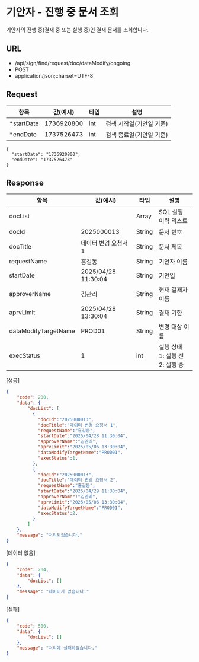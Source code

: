 # 기안자 - 진행 중 문서 조회
기안자의 진행 중(결재 중 또는 실행 중)인 결재 문서를 조회합니다.
## URL
* /api/sign/find/request/doc/dataModify/ongoing
* POST
* application/json;charset=UTF-8
## Request
|항목|값(예시)|타입|설명|
|---|---|---|---|
|*startDate|1736920800|int|검색 시작일(기안일 기준)|
|*endDate|1737526473|int|검색 종료일(기안일 기준)|
```
{
  "startDate": "1736920800",
  "endDate": "1737526473"
}
```
## Response
|항목|값(예시)|타입|설명|
|---|---|---|---|
|docList| |Array|SQL 실행 이력 리스트|
|docId|2025000013|String|문서 번호|
|docTitle|데이터 변경 요청서 1 |String|문서 제목|
|requestName|홍길동|String|기안자 이름|
|startDate|2025/04/28 11:30:04|String|기안일|
|approverName|김관리|String|현재 결재자 이름|
|aprvLimit|2025/04/28 13:30:04|String|결재 기한|
|dataModifyTargetName|PROD01|String|변경 대상 이름|
|execStatus|1|int|실행 상태 </br>1: 실행 전</br>2: 실행 중|

[성공]
```json
{
    "code": 200,
    "data": {
        "docList": [
          {
            "docId":"2025000013",
            "docTitle":"데이터 변경 요청서 1",
            "requestName":"홍길동",
            "startDate":"2025/04/28 11:30:04",
            "approverName":"김관리",
            "aprvLimit":"2025/05/06 13:30:04",
            "dataModifyTargetName":"PROD01",
            "execStatus":1,
          },
          {
            "docId":"2025000013",
            "docTitle":"데이터 변경 요청서 2",
            "requestName":"홍길동",
            "startDate":"2025/04/29 11:30:04",
            "approverName":"김관리",
            "aprvLimit":"2025/05/06 13:30:04",
            "dataModifyTargetName":"PROD01",
            "execStatus":2,
          }
        ]
    },
    "message": "처리되었습니다."
}
```

[데이터 없음]
```json
{
    "code": 204,
    "data": {
        "docList": []
    },
    "message": "데이터가 없습니다."
}
```

[실패]
```json
{
    "code": 500,
    "data": {
        "docList": []
    },
    "message": "처리에 실패하였습니다."
}
```
